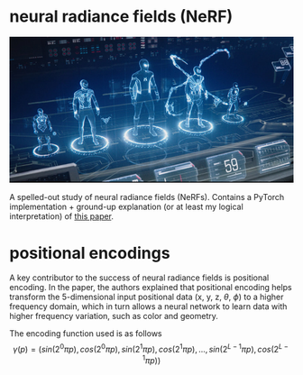 # neural radiance fields (NeRF)

![a realistic(?) future](hologram.jpg)

A spelled-out study of neural radiance fields (NeRFs). Contains a PyTorch implementation + ground-up explanation (or at least my logical interpretation) of [this paper](https://arxiv.org/pdf/2003.08934.pdf).

# positional encodings
A key contributor to the success of neural radiance fields is positional encoding. In the paper, the authors explained that positional encoding helps transform the 5-dimensional input positional data (x, y, z, $\theta$, $\phi$) to a higher frequency domain, which in turn allows a neural network to learn data with higher frequency variation, such as color and geometry.

The encoding function used is as follows
$$\gamma(p) = (sin(2^0 \pi p), cos(2^0 \pi p), sin(2^1 \pi p), cos(2^1 \pi p), ... , sin(2^{L-1} \pi p), cos(2^{L-1} \pi p))$$


